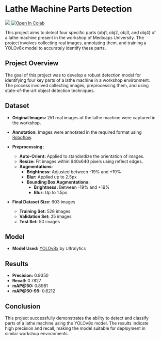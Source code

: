 # Lathe Machine Parts Detection
<a href="https://universe.roboflow.com/dreamfalls/ml-project-mwqxv">
    <img src="https://app.roboflow.com/images/download-dataset-badge.svg"></img>
</a>
 <a href="https://colab.research.google.com/github/Dream-Falls/Lathe_Machine/blob/main/Source_Code.ipynb" target="_parent\"><img src="https://colab.research.google.com/assets/colab-badge.svg" alt="Open In Colab"/></a>

This project aims to detect four specific parts (obj1, obj2, obj3, and obj4) of a lathe machine present in the workshop of Medicaps University. The project involves collecting real images, annotating them, and training a YOLOv8x model to accurately identify these parts.

## Project Overview

The goal of this project was to develop a robust detection model for identifying four key parts of a lathe machine in a workshop environment. The process involved collecting images, preprocessing them, and using state-of-the-art object detection techniques.

## Dataset

- **Original Images:** 251 real images of the lathe machine were captured in the workshop.
- **Annotation:** Images were annotated in the required format using [Roboflow](https://roboflow.com/).

  
- **Preprocessing:**
  - **Auto-Orient:** Applied to standardize the orientation of images.
  - **Resize:** Fit images within 640x640 pixels using reflect edges.
  - **Augmentations:**
    - **Brightness:** Adjusted between -19% and +19%
    - **Blur:** Applied up to 2.5px
    - **Bounding Box Augmentations:**
      - **Brightness:** Between -19% and +19%
      - **Blur:** Up to 1.5px

- **Final Dataset Size:** 603 images
  - **Training Set:** 528 images
  - **Validation Set:** 25 images
  - **Test Set:** 50 images

## Model

- **Model Used:** [YOLOv8x](https://ultralytics.com/yolov8) by Ultralytics

## Results

- **Precision:** 0.9350
- **Recall:** 0.7827
- **mAP@50:** 0.8981
- **mAP@50-95:** 0.6212

## Conclusion

This project successfully demonstrates the ability to detect and classify parts of a lathe machine using the YOLOv8x model. The results indicate high precision and recall, making the model suitable for deployment in similar workshop environments.



